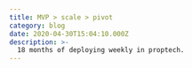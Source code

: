 ```yaml
---
title: MVP > scale > pivot
category: blog
date: 2020-04-30T15:04:10.000Z
description: >-
  18 months of deploying weekly in proptech.
---
```


